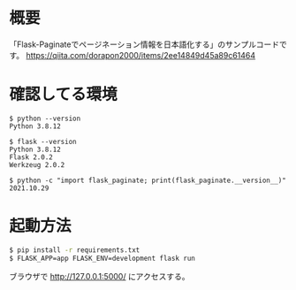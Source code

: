 # 概要

「Flask-Paginateでページネーション情報を日本語化する」のサンプルコードです。
https://qiita.com/dorapon2000/items/2ee14849d45a89c61464

# 確認してる環境

```
$ python --version
Python 3.8.12

$ flask --version
Python 3.8.12
Flask 2.0.2
Werkzeug 2.0.2

$ python -c "import flask_paginate; print(flask_paginate.__version__)"
2021.10.29
```

# 起動方法

```sh
$ pip install -r requirements.txt
$ FLASK_APP=app FLASK_ENV=development flask run
```

ブラウザで http://127.0.0.1:5000/ にアクセスする。
